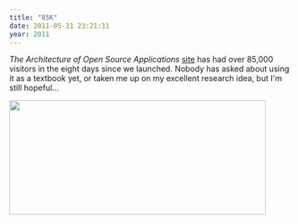 ```yaml
---
title: "85K"
date: 2011-05-31 23:21:11
year: 2011
---
```

<em>The Architecture of Open Source Applications</em> <a href="http://aosabook.org">site</a> has had over 85,000 visitors in the eight days since we launched. Nobody has asked about using it as a textbook yet, or taken me up on my excellent research idea, but I'm still hopeful…

<img title="Screen shot 2011-05-31 at 7.17.19 PM" src="{{'/files/2011/05/Screen-shot-2011-05-31-at-7.17.19-PM.png' | relative_url}}" alt="" width="458" height="205" />
